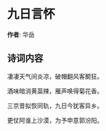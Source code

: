 # 九日言怀

**作者**: 华岳

## 诗词内容

凄凄天气间炎凉，破帽翻风客鬭狂。

酒味暗消黄蘂辣，雁声唤得菊花香。

三京昔拟恢同轨，九日今犹客异乡。

更仗阿谁上沙漠，为予申意郭汾阳。

